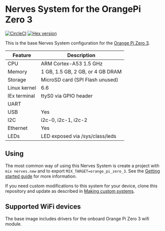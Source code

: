 # Nerves System for the OrangePi Zero 3

[![CircleCI](https://circleci.com/gh/fhunleth/nerves_system_orange_pi_zero_3.svg?style=svg)](https://circleci.com/gh/fhunleth/nerves_system_orange_pi_zero_3)
[![Hex version](https://img.shields.io/hexpm/v/nerves_system_orange_pi_zero_3.svg "Hex version")](https://hex.pm/packages/nerves_system_orange_pi_zero_3)

This is the base Nerves System configuration for the [Orange Pi Zero 3](http://www.orangepi.org/html/hardWare/computerAndMicrocontrollers/details/Orange-Pi-Zero-3.html).

| Feature              | Description                      |
| -------------------- | -------------------------------- |
| CPU                  | ARM Cortex-A53 1.5 GHz           |
| Memory               | 1 GB, 1.5 GB, 2 GB, or 4 GB DRAM |
| Storage              | MicroSD card (SPI Flash unused)  |
| Linux kernel         | 6.6                              |
| IEx terminal         | ttyS0 via GPIO header            |
| UART                 |                                  |
| USB                  | Yes                              |
| I2C                  | i2c-0, i2c-1, i2c-2              |
| Ethernet             | Yes                              |
| LEDs                 | LED exposed via /sys/class/leds  |

## Using

The most common way of using this Nerves System is create a project with `mix
nerves.new` and to export `MIX_TARGET=orange_pi_zero_3`. See the [Getting started
guide](https://hexdocs.pm/nerves/getting-started.html#creating-a-new-nerves-app)
for more information.

If you need custom modifications to this system for your device, clone this
repository and update as described in [Making custom
systems](https://hexdocs.pm/nerves/customizing-systems.html).

## Supported WiFi devices

The base image includes drivers for the onboard Orange Pi Zero 3 wifi module.

